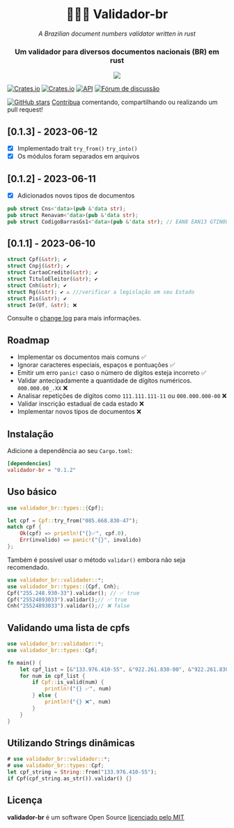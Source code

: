<div align="center">
  <h1>💚💙💛 Validador-br</h1>

  <i>A Brazilian document numbers validator written in rust</i>
  <h3>Um validador para diversos documentos nacionais (BR) em rust </h3>
  
  <img src="https://media.licdn.com/dms/image/sync/D4D27AQGMP3vWqjmmhw/articleshare-shrink_1280_800/0/1686427898640?e=1687125600&v=beta&t=LLO4T-AbzVtT-YThIGw2IrCLms5NQRI3-sm7yJcIupg"/>

</div>

[![Crates.io](https://img.shields.io/crates/v/validador-br)](https://crates.io/crates/validador-br)
[![Crates.io](https://img.shields.io/crates/l/validador-br)](https://github.com/ricardodarocha/validador-br/blob/master/LICENSE)
[![API](https://docs.rs/validador-br/badge.svg)](https://docs.rs/validador-br)
[![Fórum de discussão](https://img.shields.io/github/issues/ricardodarocha/validador-br?label=tarefas)](https://github.com/ricardodarocha/validador-br/discussions)
<!-- [![Build Status](https://travis-ci.com/ricardodarocha/validador-br.svg?branch=master)](https://travis-ci.com/ricardodarocha/validador-br) &bull; -->

[![GitHub stars](https://img.shields.io/github/stars/ricardodarocha/validador-br?style=social&label=Star&maxAge=1)](https://github.com/ricardodarocha/validador-br/stargazers/)
[Contribua](CONTRIBUTING.md) comentando, compartilhando ou realizando um pull request!

## [0.1.3] - 2023-06-12

- [x] Implementado trait `try_from()` `try_into()`
- [x] Os módulos foram separados em arquivos  

## [0.1.2] - 2023-06-11

- [x] Adicionados novos tipos de documentos

```rust ignore
pub struct Cns<'data>(pub &'data str);
pub struct Renavam<'data>(pub &'data str);
pub struct CodigoBarrasGs1<'data>(pub &'data str); // EAN8 EAN13 GTIN08..18
```

## [0.1.1] - 2023-06-10

```rust ignore
struct Cpf(&str); ✔
struct Cnpj(&str); ✔
struct CartaoCredito(&str); ✔
struct TituloEleitor(&str); ✔
struct Cnh(&str); ✔
struct Rg(&str); ✔ ⚠ ///verificar a legislação em seu Estado
struct Pis(&str); ✔
struct Ie(Uf, &str); ❌
```

Consulte o [change log](https://github.com/ricardodarocha/validador-br/blob/master/changelog.md) para mais informações.

## Roadmap

- Implementar os documentos mais comuns ✅
- Ignorar caracteres especiais, espaços e pontuações ✅
- Emitir um erro `panic!` caso o número de dígitos esteja incorreto ✅
- Validar antecipadamente a quantidade de dígitos numéricos. `000.000.00_.XX` ❌
- Analisar repetições de dígitos como `111.111.111-11` ou `000.000.000-00` ❌
- Validar inscrição estadual de cada estado ❌
- Implementar novos tipos de documentos ❌

## Instalação

Adicione a dependência ao seu `Cargo.toml`:

```toml
[dependencies]
validador-br = "0.1.2"
```

## Uso básico

```rust
use validador_br::types::{Cpf};

let cpf = Cpf::try_from("085.668.830-47");
match cpf {
    Ok(cpf) => println!("{}✅", cpf.0),
    Err(invalido) => panic!("{}", invalido)
};
```

Também é possível usar o método `validar()` embora não seja recomendado.

```rust
use validador_br::validador::*;
use validador_br::types::{Cpf, Cnh};
Cpf("255.248.930-33").validar(); // ✅ true 
Cpf("25524893033").validar();// ✅ true
Cnh("25524893033").validar();// ❌ false

```

## Validando uma lista de cpfs

```rust
use validador_br::validador::*;
use validador_br::types::Cpf;

fn main() {
    let cpf_list = [&"133.976.410-55", &"922.261.830-00", &"922.261.830-01", &"218.571.960-23"];
    for num in cpf_list {
        if Cpf::is_valid(num) {
            println!("{} ✅", num)
        } else {
            println!("{} ❌", num)
        }
    }
}
```

## Utilizando Strings dinâmicas

```rust
# use validador_br::validador::*;
# use validador_br::types::Cpf;
let cpf_string = String::from("133.976.410-55");
if Cpf(cpf_string.as_str()).validar() {}
```

## Licença

**validador-br** é um software Open Source [licenciado pelo MIT](https://github.com/ricardodarocha/validador-br/blob/master/LICENSE)

